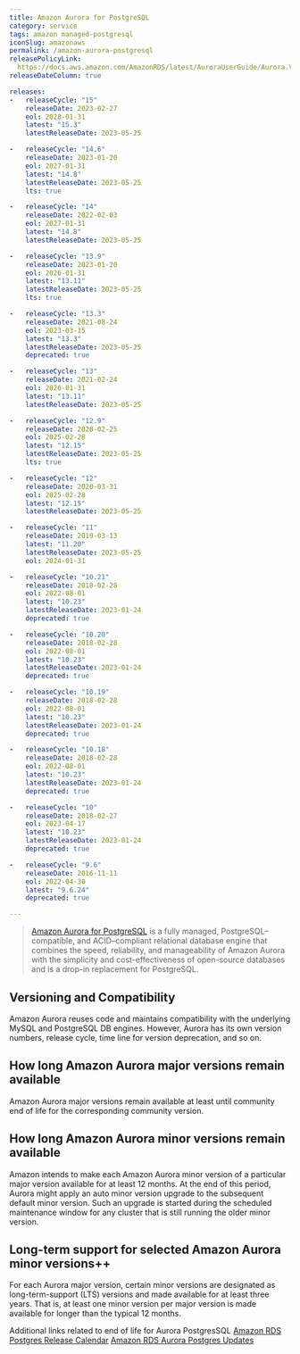 ```yaml
---
title: Amazon Aurora for PostgreSQL
category: service
tags: amazon managed-postgresql
iconSlug: amazonaws
permalink: /amazon-aurora-postgresql
releasePolicyLink:
  https://docs.aws.amazon.com/AmazonRDS/latest/AuroraUserGuide/Aurora.VersionPolicy.html#Aurora.VersionPolicy.MajorVersionLifetime
releaseDateColumn: true

releases:
-   releaseCycle: "15"
    releaseDate: 2023-02-27
    eol: 2028-01-31
    latest: "15.3"
    latestReleaseDate: 2023-05-25

-   releaseCycle: "14.6"
    releaseDate: 2023-01-20
    eol: 2027-01-31
    latest: "14.8"
    latestReleaseDate: 2023-05-25
    lts: true

-   releaseCycle: "14"
    releaseDate: 2022-02-03
    eol: 2027-01-31
    latest: "14.8"
    latestReleaseDate: 2023-05-25

-   releaseCycle: "13.9"
    releaseDate: 2023-01-20
    eol: 2026-01-31
    latest: "13.11"
    latestReleaseDate: 2023-05-25
    lts: true

-   releaseCycle: "13.3"
    releaseDate: 2021-08-24
    eol: 2023-03-15
    latest: "13.3"
    latestReleaseDate: 2023-05-25
    deprecated: true

-   releaseCycle: "13"
    releaseDate: 2021-02-24
    eol: 2026-01-31
    latest: "13.11"
    latestReleaseDate: 2023-05-25

-   releaseCycle: "12.9"
    releaseDate: 2020-02-25
    eol: 2025-02-28
    latest: "12.15"
    latestReleaseDate: 2023-05-25
    lts: true

-   releaseCycle: "12"
    releaseDate: 2020-03-31
    eol: 2025-02-28
    latest: "12.15"
    latestReleaseDate: 2023-05-25

-   releaseCycle: "11"
    releaseDate: 2019-03-13
    latest: "11.20"
    latestReleaseDate: 2023-05-25
    eol: 2024-01-31

-   releaseCycle: "10.21"
    releaseDate: 2018-02-28
    eol: 2022-08-01
    latest: "10.23"
    latestReleaseDate: 2023-01-24
    deprecated: true

-   releaseCycle: "10.20"
    releaseDate: 2018-02-28
    eol: 2022-08-01
    latest: "10.23"
    latestReleaseDate: 2023-01-24
    deprecated: true

-   releaseCycle: "10.19"
    releaseDate: 2018-02-28
    eol: 2022-08-01
    latest: "10.23"
    latestReleaseDate: 2023-01-24
    deprecated: true

-   releaseCycle: "10.18"
    releaseDate: 2018-02-28
    eol: 2022-08-01
    latest: "10.23"
    latestReleaseDate: 2023-01-24
    deprecated: true

-   releaseCycle: "10"
    releaseDate: 2018-02-27
    eol: 2023-04-17
    latest: "10.23"
    latestReleaseDate: 2023-01-24
    deprecated: true

-   releaseCycle: "9.6"
    releaseDate: 2016-11-11
    eol: 2022-04-30
    latest: "9.6.24"
    deprecated: true

---
```


> [Amazon Aurora for PostgreSQL](https://docs.aws.amazon.com/AmazonRDS/latest/AuroraUserGuide/Aurora.AuroraPostgreSQL.html) is a fully managed, PostgreSQL–compatible,
> and ACID–compliant relational database engine that combines the speed, reliability, and manageability of Amazon Aurora with the simplicity and cost-effectiveness
> of open-source databases and is a drop-in replacement for PostgreSQL.


## Versioning and Compatibility
Amazon Aurora reuses code and maintains compatibility with the underlying MySQL and PostgreSQL DB engines.
However, Aurora has its own version numbers, release cycle, time line for version deprecation, and so on.

## How long Amazon Aurora major versions remain available
Amazon Aurora major versions remain available at least until community end of life for the corresponding community version.

## How long Amazon Aurora minor versions remain available
Amazon intends to make each Amazon Aurora minor version of a particular major version available for at least 12 months. At the end of this period, Aurora might apply an auto minor version upgrade to the subsequent default minor version. Such an upgrade is started during the scheduled maintenance window for any cluster that is still running the older minor version.

## Long-term support for selected Amazon Aurora minor versions++
For each Aurora major version, certain minor versions are designated as long-term-support (LTS) versions and made available for at least three years. That is, at least one minor version per major version is made available for longer than the typical 12 months.

Additional links related to end of life for Aurora PostgresSQL
[Amazon RDS Postgres Release Calendar](https://docs.aws.amazon.com/AmazonRDS/latest/PostgreSQLReleaseNotes/postgresql-release-calendar.html)
[Amazon RDS Aurora Postgres Updates](https://docs.aws.amazon.com/AmazonRDS/latest/AuroraPostgreSQLReleaseNotes/AuroraPostgreSQL.Updates.html)

